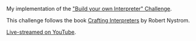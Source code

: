 My implementation of the
["Build your own Interpreter" Challenge](https://app.codecrafters.io/courses/interpreter/overview).

This challenge follows the book
[Crafting Interpreters](https://craftinginterpreters.com/) by Robert Nystrom.

[Live-streamed on YouTube](https://youtube.com/live/FdZmJ0DAmn4?feature=share).
